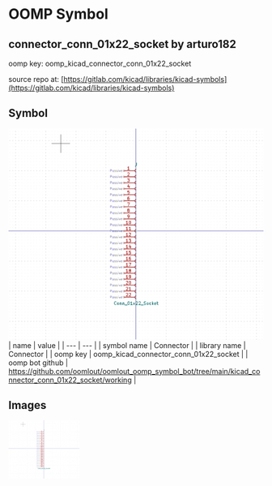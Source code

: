 # OOMP Symbol  
## connector_conn_01x22_socket  by arturo182  
  
oomp key: oomp_kicad_connector_conn_01x22_socket  
  
source repo at: [https://gitlab.com/kicad/libraries/kicad-symbols](https://gitlab.com/kicad/libraries/kicad-symbols)  
## Symbol  
  
[![working.png](working_600.png)](working.png)  
| name | value | 
| --- | --- | 
| symbol name | Connector | 
| library name | Connector | 
| oomp key | oomp_kicad_connector_conn_01x22_socket | 
| oomp bot github | https://github.com/oomlout/oomlout_oomp_symbol_bot/tree/main/kicad_connector_conn_01x22_socket/working | 
## Images  
  
[![working.png](working_140.png)](working.png)  
